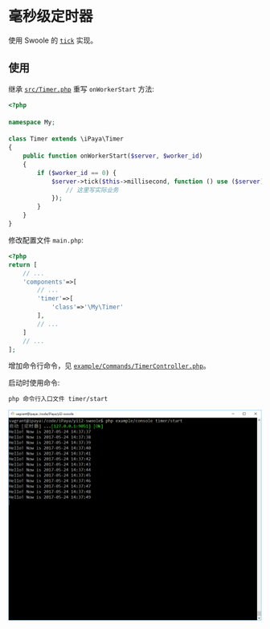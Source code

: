 # 毫秒级定时器

使用 Swoole 的 [`tick`](https://wiki.swoole.com/wiki/page/414.html) 实现。

## 使用

继承 [`src/Timer.php`](/src/Timer.php) 重写 `onWorkerStart` 方法:

```php
<?php

namespace My;

class Timer extends \iPaya\Timer
{
    public function onWorkerStart($server, $worker_id)
    {
        if ($worker_id == 0) {
            $server->tick($this->millisecond, function () use ($server) {
                // 这里写实际业务
            });
        }
    }
}
```

修改配置文件 `main.php`:

```php
<?php
return [
    // ...
    'components'=>[
        // ...
        'timer'=>[
            'class'=>'\My\Timer'
        ],
        // ...
    ]
    // ...
];
```

增加命令行命令，见 [`example/Commands/TimerController.php`](/example/Commands/TimerController.php)。

启动时使用命令:

```bash
php 命令行入口文件 timer/start
```

![定时器](/docs/guide/images/example-timer.png)
